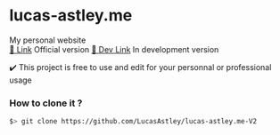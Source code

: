 # lucas-astley.me
My personal website
<br>
[📎 Link](https:lucas-astley.me) Official version
[🔧 Dev Link](https:lucas-astley.me/dev) In development version
<br>

✔️ This project is free to use and edit for your personnal or professional usage

### How to clone it ?
```sh
$> git clone https://github.com/LucasAstley/lucas-astley.me-V2
```
<br>

